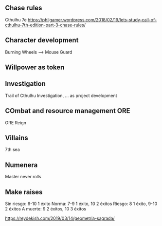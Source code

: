 

## Chase rules

Cthulhu 7e
https://philgamer.wordpress.com/2018/02/19/lets-study-call-of-cthulhu-7th-edition-part-3-chase-rules/

## Character development

Burning Wheels --> Mouse Guard

## Willpower as token

## Investigation

Trail of Cthulhu
Investigation, ... as project development

## COmbat and resource management ORE

ORE Reign

## Villains
 7th sea

## Numenera

Master never rolls

## Make raises

Sin riesgo: 6-10 1 éxito
Norma: 7-9 1 éxito, 10 2 éxitos
Riesgo: 8 1 éxito, 9-10 2 éxitos
A muerte: 9 2 éxitos, 10 3 éxitos



https://reydekish.com/2019/03/14/geometria-sagrada/
